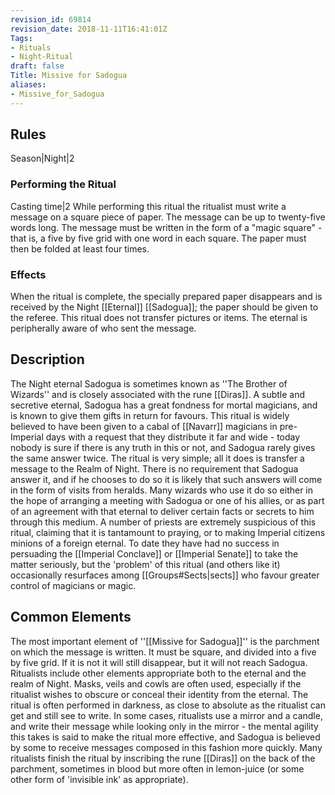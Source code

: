 ```yaml
---
revision_id: 69814
revision_date: 2018-11-11T16:41:01Z
Tags:
- Rituals
- Night-Ritual
draft: false
Title: Missive for Sadogua
aliases:
- Missive_for_Sadogua
---
```

## Rules
Season|Night|2
### Performing the Ritual
Casting time|2 While performing this ritual the ritualist must write a message on a square piece of paper. The message can be up to twenty-five words long. The message must be written in the form of a "magic square" - that is, a five by five grid with one word in each square. The paper must then be folded at least four times.
### Effects
When the ritual is complete, the specially prepared paper disappears and is received by the Night [[Eternal]] [[Sadogua]]; the paper should be given to the referee. 
This ritual does not transfer pictures or items.
The eternal is peripherally aware of who sent the message.
## Description
The Night eternal Sadogua is sometimes known as ''The Brother of Wizards'' and is closely associated with the rune [[Diras]]. A subtle and secretive eternal, Sadogua has a great fondness for mortal magicians, and is known to give them gifts in return for favours. This ritual is widely believed to have been given to a cabal of [[Navarr]] magicians in pre-Imperial days with a request that they distribute it far and wide - today nobody is sure if there is any truth in this or not, and Sadogua rarely gives the same answer twice.
The ritual is very simple; all it does is transfer a message to the Realm of Night. There is no requirement that Sadogua answer it, and if he chooses to do so it is likely that such answers will come in the form of visits from heralds. Many wizards who use it do so either in the hope of arranging a meeting with Sadogua or one of his allies, or as part of an agreement with that eternal to deliver certain facts or secrets to him through this medium.
A number of priests are extremely suspicious of this ritual, claiming that it is tantamount to praying, or to making Imperial citizens minions of a foreign eternal. To date they have had no success in persuading the [[Imperial Conclave]] or [[Imperial Senate]] to take the matter seriously, but the 'problem' of this ritual (and others like it) occasionally resurfaces among [[Groups#Sects|sects]] who favour greater control of magicians or magic.
## Common Elements
The most important element of ''[[Missive for Sadogua]]'' is the parchment on which the message is written. It must be square, and divided into a five by five grid. If it is not it will still disappear, but it will not reach Sadogua. Ritualists include other elements appropriate both to the eternal and the realm of Night. Masks, veils and cowls are often used, especially if the ritualist wishes to obscure or conceal their identity from the eternal. The ritual is often performed in darkness, as close to absolute as the ritualist can get and still see to write. In some cases, ritualists use a mirror and a candle, and write their message while looking only in the mirror - the mental agility this takes is said to make the ritual more effective, and Sadogua is believed by some to receive messages composed in this fashion more quickly.
Many ritualists finish the ritual by inscribing the rune [[Diras]] on the back of the parchment, sometimes in blood but more often in lemon-juice (or some other form of 'invisible ink' as appropriate).